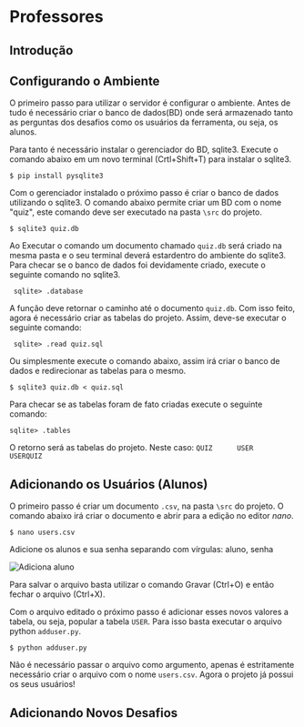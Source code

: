 # Professores

## Introdução

## Configurando o Ambiente
O primeiro passo para utilizar o servidor é configurar o ambiente. Antes de tudo é necessário criar o banco de dados(BD) onde será armazenado tanto as perguntas dos desafios como os usuários da ferramenta, ou seja, os alunos.

Para tanto é necessário instalar o gerenciador do BD, sqlite3. Execute o comando abaixo em um novo terminal (Crtl+Shift+T) para instalar o sqlite3.

```$ pip install pysqlite3```

Com o gerenciador instalado o próximo passo é criar o banco de dados utilizando o sqlite3. O comando abaixo permite criar um BD com o nome "quiz", este comando deve ser executado na pasta `\src` do projeto. 

```$ sqlite3 quiz.db```

Ao Executar o comando um documento chamado `quiz.db` será criado na mesma pasta e o seu terminal deverá estardentro do ambiente do sqlite3.
Para checar se o banco de dados foi devidamente criado, execute o seguinte comando no sqlite3.

``` sqlite> .database```

A função deve retornar o caminho até o documento `quiz.db`. Com isso feito, agora é necessário criar as tabelas do projeto. Assim, deve-se executar o seguinte comando:

``` sqlite> .read quiz.sql```


Ou simplesmente execute o comando abaixo, assim irá criar o banco de dados e redirecionar as tabelas para o mesmo.

```$ sqlite3 quiz.db < quiz.sql```

Para checar se as tabelas foram de fato criadas execute o seguinte comando:

```sqlite> .tables ```

O retorno será as tabelas do projeto. Neste caso:
```QUIZ      USER      USERQUIZ```

## Adicionando os Usuários (Alunos)

O primeiro passo é criar um documento `.csv`, na pasta `\src` do projeto. O comando abaixo irá criar o documento e abrir para a edição no editor *nano*.

```$ nano users.csv```

Adicione os alunos e sua senha separando com vírgulas: aluno, senha

![Adiciona aluno](img/add_alunos.png)

Para salvar o arquivo basta utilizar o comando Gravar (Ctrl+O) e então fechar o arquivo (Ctrl+X). 

Com o arquivo editado o próximo passo é adicionar esses novos valores a tabela, ou seja, popular a tabela `USER`. Para isso basta executar o arquivo python `adduser.py`.

```$ python adduser.py```

Não é necessário passar o arquivo como argumento, apenas é estritamente necessário criar o arquivo com o nome `users.csv`. Agora o projeto já possui os seus usuários!

## Adicionando Novos Desafios